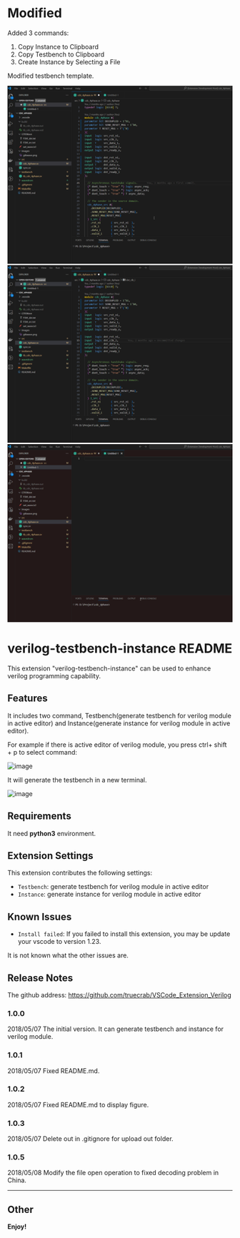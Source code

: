 # Modified

Added 3 commands:
1. Copy Instance to Clipboard
2. Copy Testbench to Clipboard
3. Create Instance by Selecting a File


Modified testbench template.

![](images/instance.gif)
![](images/testbench.gif)
![](images/instance%20by%20selecting.gif)
# verilog-testbench-instance README

This extension "verilog-testbench-instance" can be used to enhance verilog programming capability. 

## Features

It includes two command, Testbench(generate testbench for verilog module in active editor) and Instance(generate instance for verilog module in active editor).

For example if there is active editor of verilog module, you press ctrl+ shift + p to select command:

![image](https://github.com/truecrab/VSCode_Extension_Verilog/raw/master/images/fig1.png)

It will generate the testbench in a new terminal.

![image](https://github.com/truecrab/VSCode_Extension_Verilog/raw/master/images/fig2.png)


## Requirements

It need **python3** environment.

## Extension Settings

This extension contributes the following settings:

* `Testbench`: generate testbench for verilog module in active editor
* `Instance`: generate instance for verilog module in active editor

## Known Issues

* `Install failed`: If you failed to install this extension, you may be update your vscode to version 1.23.

It is not known what the other issues are.

## Release Notes

The github address: https://github.com/truecrab/VSCode_Extension_Verilog

### 1.0.0

2018/05/07
The initial version.
It can generate testbench and instance for verilog module.

### 1.0.1

2018/05/07
Fixed README.md.

### 1.0.2

2018/05/07
Fixed README.md to display figure.

### 1.0.3

2018/05/07
Delete out in .gitignore for upload out folder.

### 1.0.5
2018/05/08
Modify the file open operation to fixed decoding problem in China.

-----------------------------------------------------------------------------------------------------------

## Other


**Enjoy!**
